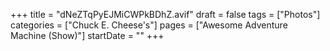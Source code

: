+++
title = "dNeZTqPyEJMiCWPkBDhZ.avif"
draft = false
tags = ["Photos"]
categories = ["Chuck E. Cheese's"]
pages = ["Awesome Adventure Machine (Show)"]
startDate = ""
+++
